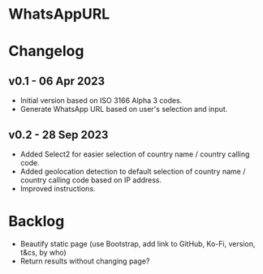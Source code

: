 # WhatsAppURL

# Changelog
## v0.1 - 06 Apr 2023
- Initial version based on ISO 3166 Alpha 3 codes.
- Generate WhatsApp URL based on user's selection and input.

## v0.2 - 28 Sep 2023
- Added Select2 for easier selection of country name / country calling code.
- Added geolocation detection to default selection of country name / country calling code based on IP address.
- Improved instructions.

# Backlog
- Beautify static page (use Bootstrap, add link to GitHub, Ko-Fi, version, t&cs, by who)
- Return results without changing page?